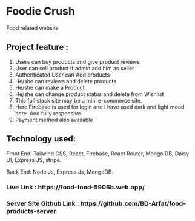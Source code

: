<h1>Foodie Crush</h1>


<p>Food related website</p>

<h2>Project feature : </h2>

1) Users can buy products and give product reviews
2) User can sell product if admin add him as seller
3) Authenticated User can Add products
4) He/she can reviews and delete products
5) He/she can make a Product
6) He/she can change product status and delete from Wishlist
7) This full stack site may be a mini e-commerce site.
8) Here Firebase is used for login and I have used dark and light mood here. And fully responsive
9) Payment method also available

<h2>Technology used:</h2>

<p>Front End: Tailwind CSS, React, Firebase, React Router, Mongo DB, Daisy UI, Express JS, stripe.</p>
<p>Back End: Node Js, Express Js, MongoDB.</p>

<h3>Live Link : https://food-food-5906b.web.app/ </h3>

<h3>Server Site Github Link : https://github.com/BD-Arfat/food-products-server </h3>
